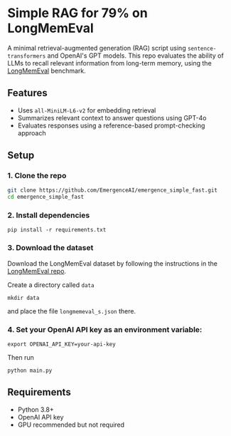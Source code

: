 # Simple RAG for 79% on LongMemEval

A minimal retrieval-augmented generation (RAG) script using `sentence-transformers` and OpenAI's GPT models. This repo evaluates the ability of LLMs to recall relevant information from long-term memory, using the [LongMemEval](https://github.com/xiaowu0162/LongMemEval) benchmark.

## Features

- Uses `all-MiniLM-L6-v2` for embedding retrieval
- Summarizes relevant context to answer questions using GPT-4o
- Evaluates responses using a reference-based prompt-checking approach

## Setup

### 1. Clone the repo

```bash
git clone https://github.com/EmergenceAI/emergence_simple_fast.git
cd emergence_simple_fast
```

### 2. Install dependencies

```
pip install -r requirements.txt
```

### 3. Download the dataset

Download the LongMemEval dataset by following the instructions in the [LongMemEval repo](https://github.com/xiaowu0162/LongMemEval?tab=readme-ov-file#data).

Create a directory called `data` 

```
mkdir data
```

and place the file `longmemeval_s.json` there. 


### 4. Set your OpenAI API key as an environment variable:
```
export OPENAI_API_KEY=your-api-key
```

Then run
```
python main.py
```

## Requirements

- Python 3.8+
- OpenAI API key
- GPU recommended but not required
